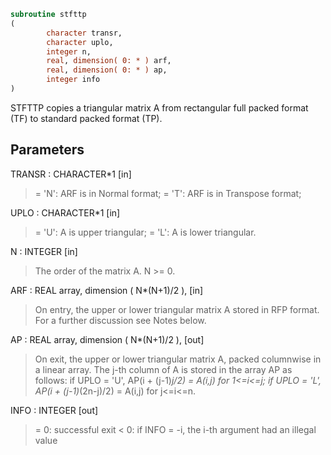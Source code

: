 ```fortran
subroutine stfttp
(
        character transr,
        character uplo,
        integer n,
        real, dimension( 0: * ) arf,
        real, dimension( 0: * ) ap,
        integer info
)
```

STFTTP copies a triangular matrix A from rectangular full packed
format (TF) to standard packed format (TP).

## Parameters
TRANSR : CHARACTER*1 [in]
> = 'N':  ARF is in Normal format;
> = 'T':  ARF is in Transpose format;

UPLO : CHARACTER*1 [in]
> = 'U':  A is upper triangular;
> = 'L':  A is lower triangular.

N : INTEGER [in]
> The order of the matrix A. N >= 0.

ARF : REAL array, dimension ( N*(N+1)/2 ), [in]
> On entry, the upper or lower triangular matrix A stored in
> RFP format. For a further discussion see Notes below.

AP : REAL array, dimension ( N*(N+1)/2 ), [out]
> On exit, the upper or lower triangular matrix A, packed
> columnwise in a linear array. The j-th column of A is stored
> in the array AP as follows:
> if UPLO = 'U', AP(i + (j-1)*j/2) = A(i,j) for 1<=i<=j;
> if UPLO = 'L', AP(i + (j-1)*(2n-j)/2) = A(i,j) for j<=i<=n.

INFO : INTEGER [out]
> = 0:  successful exit
> < 0:  if INFO = -i, the i-th argument had an illegal value
